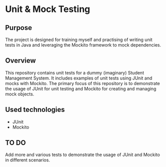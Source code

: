 # Unit & Mock Testing

## Purpose
The project is designed for training myself and practising of writing unit tests in Java and leveraging the Mockito framework to mock dependencies. 

## Overview
This repository contains unit tests for a dummy (imaginary) Student Management System. It includes examples of unit tests using JUnit and mocks with Mockito. The primary focus of this repository is to demonstrate the usage of JUnit for unit testing and Mockito for creating and managing mock objects.

## Used technologies
* JUnit
* Mockito

## TO DO
Add more and various tests to demonstrate the usage of JUnit and Mockito in different scenarios.